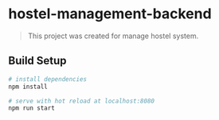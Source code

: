 # hostel-management-backend

> This project was created for manage hostel system.

## Build Setup

``` bash
# install dependencies
npm install

# serve with hot reload at localhost:8080
npm run start
